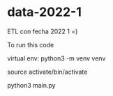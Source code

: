 # data-2022-1
ETL con fecha 2022 1
=)

To run this code

virtual env:
python3 -m venv venv

source activate/bin/activate

python3 main.py
